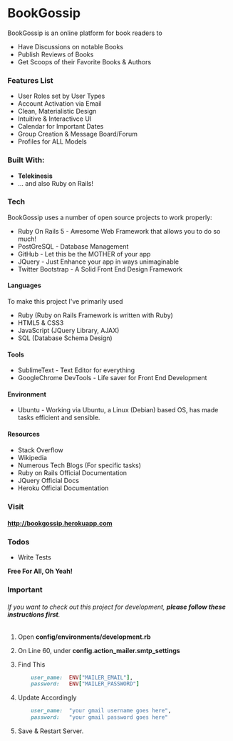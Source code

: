 # BookGossip

BookGossip is an online platform for book readers to
  - Have Discussions on notable Books 
  - Publish Reviews of Books
  - Get Scoops of their Favorite Books & Authors

### Features List

  - User Roles set by User Types
  - Account Activation via Email
  - Clean, Materialistic Design
  - Intuitive & Interactivce UI
  - Calendar for Important Dates
  - Group Creation & Message Board/Forum
  - Profiles for ALL Models

### Built With:
  - **Telekinesis**
  - ... and also Ruby on Rails!

### Tech

BookGossip uses a number of open source projects to work properly:

* Ruby On Rails 5 - Awesome Web Framework that allows you to do so much!
* PostGreSQL - Database Management
* GitHub - Let this be the MOTHER of your app 
* JQuery - Just Enhance your app in ways unimaginable
* Twitter Bootstrap - A Solid Front End Design Framework 

#### Languages
To make this project I've primarily used
* Ruby (Ruby on Rails Framework is written with Ruby)
* HTML5 & CSS3
* JavaScript (JQuery Library, AJAX)
* SQL (Database Schema Design)

#### Tools
* SublimeText - Text Editor for everything
* GoogleChrome DevTools - Life saver for Front End Development

#### Environment
* Ubuntu - Working via Ubuntu, a Linux (Debian) based OS, has made tasks efficient and sensible.

#### Resources
* Stack Overflow 
* Wikipedia
* Numerous Tech Blogs (For specific tasks)
* Ruby on Rails Official Documentation
* JQuery Official Docs
* Heroku Official Documentation 

### Visit
#### <http://bookgossip.herokuapp.com>

### Todos
 - Write Tests

**Free For All, Oh Yeah!**

### Important
###### If you want to check out this project for development, **please follow these instructions first**.

1. Open **config/environments/development.rb**
2. On Line 60, under **config.action_mailer.smtp_settings** 
3. Find This 
    ```ruby
        user_name:  ENV["MAILER_EMAIL"],
        password:   ENV["MAILER_PASSWORD"]
    ```
   
4. Update Accordingly
    ```ruby
        user_name:  "your gmail username goes here",
        password:   "your gmail password goes here"
    ```
5. Save & Restart Server.
